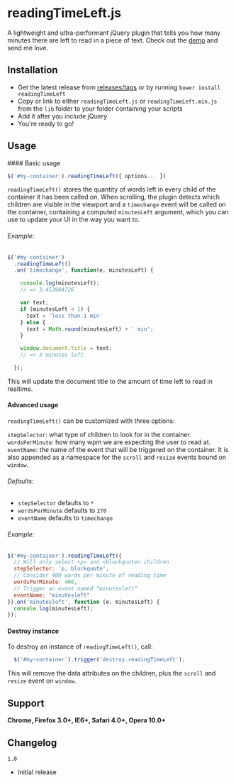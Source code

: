 readingTimeLeft.js
================

A lightweight and ultra-performant jQuery plugin that tells you how many minutes there are left to read in a piece of text. Check out the [demo]() and send me love.

Installation
----------------
- Get the latest release from [releases/tags](https://github.com/christophemarois/readingTimeLeft/releases) or by running `bower install readingTimeLeft`
- Copy or link to either `readingTimeLeft.js` or `readingTimeLeft.min.js` from the `lib` folder to your folder containing your scripts
- Add it after you include jQuery
- You're ready to go!

Usage
----------------
<a name="bu"/>
#### Basic usage

```javascript
$('#my-container').readingTimeLeft({ options... })
```

`readingTimeLeft()` stores the quantity of words left in every child of the container it has been called on. When scrolling, the plugin detects which children are visible in the viewport and a `timechange` event will be called on the container, containing a computed `minutesLeft` argument, which you can use to update your UI in the way you want to.

###### Example:
```javascript
$('#my-container')
  .readingTimeLeft()
  .on('timechange', function(e, minutesLeft) {

    console.log(minutesLeft);
    // => 3.453984726

    var text;
    if (minutesLeft < 1) {
      text = 'less than 1 min'
    } else {
      text = Math.round(minutesLeft) + ' min';
    }

    window.document.title = text;
    // => 3 minutes left

  });
```

This will update the document title to the amount of time left to read in realtime.

#### Advanced usage

`readingTimeLeft()` can be customized with three options:

`stepSelector`: what type of children to look for in the container.  
`wordsPerMinute`: how many wpm we are expecting the user to read at.  
`eventName`: the name of the event that will be triggered on the container. It is also appended as a namespace for the `scroll` and `resize` events bound on `window`.

###### Defaults:
- `stepSelector` defaults to `*`
- `wordsPerMinute` defaults to `270`
- `eventName` defaults to `timechange`

###### Example:
```javascript
$('#my-container').readingTimeLeft({
  // Will only select <p> and <blockquote> children
  stepSelector: 'p, blockquote',
  // Consider 400 words per minute of reading time
  wordsPerMinute: 400,
  // Trigger an event named “minutesleft”
  eventName: "minutesleft"
}).on('minutesleft', function (e, minutesLeft) {
  console.log(minutesLeft);
});
```

#### Destroy instance

To destroy an instance of `readingTimeLeft()`, call:

```javascript
  $('#my-container').trigger('destroy.readingTimeLeft');
```

This will remove the data attributes on the children, plus the `scroll` and `resize` event on `window`.

## Support
__Chrome, Firefox 3.0+, IE6+, Safari 4.0+, Opera 10.0+__

Changelog
----------------
`1.0`

- Initial release
